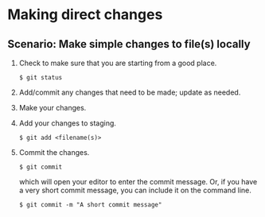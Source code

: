 # Making direct changes

## Scenario: Make simple changes to file(s) locally

1. Check to make sure that you are starting from a good place.
   ```
   $ git status
   ```

1. Add/commit any changes that need to be made; update as needed.

1. Make your changes.

1. Add your changes to staging.
   ```
   $ git add <filename(s)>
   ```

1. Commit the changes.
   ```
   $ git commit
   ```

   which will open your editor to enter the commit message.  Or, if
   you have a very short commit message, you can include it on the
   command line.
   ```
   $ git commit -m "A short commit message"
   ```
   
